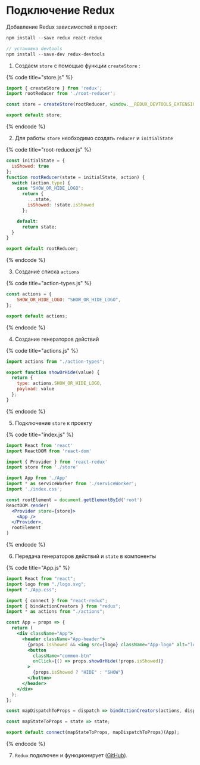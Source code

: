 # Подключение Redux

Добавление Redux зависимостей в проект:

```jsx
npm install --save redux react-redux

// установка devtools
npm install --save-dev redux-devtools
```

1. Создаем `store` с помощью функции `createStore` :

{% code title="store.js" %}
```jsx
import { createStore } from 'redux';
import rootReducer from './root-reducer';

const store = createStore(rootReducer, window.__REDUX_DEVTOOLS_EXTENSION__ && window.__REDUX_DEVTOOLS_EXTENSION__());

export default store;
```
{% endcode %}

2. Для работы `store` необходимо создать `reducer` и `initialState`

{% code title="root-reducer.js" %}
```jsx
const initialState = {
  isShowed: true
};
function rootReducer(state = initialState, action) {
  switch (action.type) {
    case "SHOW_OR_HIDE_LOGO":
      return {
        ...state,
        isShowed: !state.isShowed
      };

    default:
      return state;
  }
}

export default rootReducer;

```
{% endcode %}

3. Создание списка `actions`

{% code title="action-types.js" %}
```jsx
const actions = {
    SHOW_OR_HIDE_LOGO: "SHOW_OR_HIDE_LOGO",
};

export default actions;
```
{% endcode %}

4. Создание генераторов действий

{% code title="actions.js" %}
```jsx
import actions from "./action-types";

export function showOrHide(value) {
  return {
    type: actions.SHOW_OR_HIDE_LOGO,
    payload: value
  };
}

```
{% endcode %}

5. Подключение `store` к проекту

{% code title="index.js" %}
```jsx
import React from 'react'
import ReactDOM from 'react-dom'

import { Provider } from 'react-redux'
import store from './store'

import App from './App'
import * as serviceWorker from './serviceWorker';
import './index.css';

const rootElement = document.getElementById('root')
ReactDOM.render(
  <Provider store={store}>
    <App />
  </Provider>,
  rootElement
)

```
{% endcode %}

6. Передача генераторов действий и `state` в компоненты

{% code title="App.js" %}
```jsx
import React from "react";
import logo from "./logo.svg";
import "./App.css";

import { connect } from "react-redux";
import { bindActionCreators } from "redux";
import * as actions from "./actions";

const App = props => {
  return (
    <div className="App">
      <header className="App-header">
        {props.isShowed && <img src={logo} className="App-logo" alt="logo" />}
        <button
          className="common-btn"
          onClick={() => props.showOrHide(!props.isShowed)}
        >
          {props.isShowed ? "HIDE" : "SHOW"}
        </button>
      </header>
    </div>
  );
};

const mapDispatchToProps = dispatch => bindActionCreators(actions, dispatch);

const mapStateToProps = state => state;

export default connect(mapStateToProps, mapDispatchToProps)(App);

```
{% endcode %}

7. `Redux` подключен и функционирует \([GitHub](https://github.com/rogov-v/redux-app)\).

